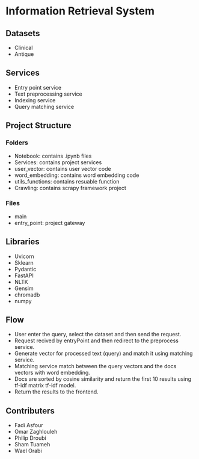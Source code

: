 # Information Retrieval System

## Datasets

- Clinical
- Antique

## Services

- Entry point service
- Text preprocessing service
- Indexing service
- Query matching service

## Project Structure

### Folders

- Notebook: contains .ipynb files
- Services: contains project services
- user_vector: contains user vector code
- word_embedding: contains word embedding code
- utils_functions: contains resuable function
- Crawling: contains scrapy framework project

### Files

- main
- entry_point: project gateway

## Libraries

- Uvicorn
- Sklearn
- Pydantic
- FastAPI
- NLTK
- Gensim
- chromadb
- numpy

## Flow

- User enter the query, select the dataset and then send the request.
- Request recived by entryPoint and then redirect to the preprocess service.
- Generate vector for processed text (query) and match it using matching service.
- Matching service match between the query vectors and the docs vectors with word embedding.
- Docs are sorted by cosine similarity and return the first 10 results using tf-idf matrix tf-idf model.
- Return the results to the frontend.

## Contributers

- Fadi Asfour
- Omar Zaghlouleh
- Philip Droubi
- Sham Tuameh
- Wael Orabi
